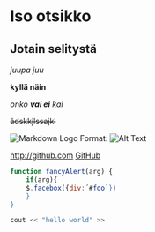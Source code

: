 # Iso otsikko

## Jotain selitystä

_juupa juu_

**kyllä näin**

_onko **vai ei** kai_

~~ãdskkjlssajkl~~

![Markdown Logo](Markdown-mark.svg)
Format: ![Alt Text](url)

http://github.com
[GitHub](http:/github.com)

```js
function fancyAlert(arg) {
    if(arg){
    $.facebox({div:´#foo`})
    }
}
```

```cpp
cout << "hello world" >>
```
